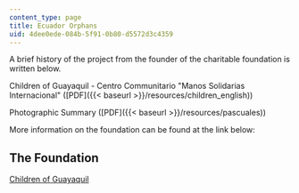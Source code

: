 ```yaml
---
content_type: page
title: Ecuador Orphans
uid: 4dee0ede-084b-5f91-0b80-d5572d3c4359
---
```


A brief history of the project from the founder of the charitable foundation is written below.

Children of Guayaquil - Centro Communitario "Manos Solidarias Internacional" ([PDF]({{< baseurl >}}/resources/children_english))

Photographic Summary ([PDF]({{< baseurl >}}/resources/pascuales))

More information on the foundation can be found at the link below:

The Foundation
--------------

[Children of Guayaquil](https://www.sos-usa.org/where-we-are/americas/ecuador/guayaquil)